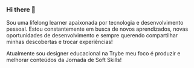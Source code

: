 ### Hi there 👋

Sou uma lifelong learner apaixonada por tecnologia e desenvolvimento pessoal. Estou constantemente em busca de novos aprendizados, novas oportunidades de desenvolvimento e sempre querendo compartilhar minhas descobertas e trocar experiências!

Atualmente sou designer educacional na Trybe meu foco é produzir e melhorar conteúdos da Jornada de Soft Skills!


<!--
**marimotisuke/marimotisuke** is a ✨ _special_ ✨ repository because its `README.md` (this file) appears on your GitHub profile.

Here are some ideas to get you started:

- 🔭 I’m currently working on ...
- 🌱 I’m currently learning ...
- 👯 I’m looking to collaborate on ...
- 🤔 I’m looking for help with ...
- 💬 Ask me about ...
- 📫 How to reach me: ...
- 😄 Pronouns: ...
- ⚡ Fun fact: ...
-->
